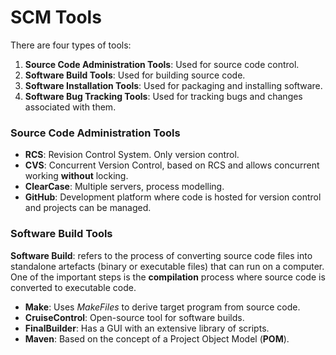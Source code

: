 # SCM Tools

There are four types of tools:

1) **Source Code Administration Tools**: Used for source code control.
2) **Software Build Tools**: Used for building source code.
3) **Software Installation Tools**: Used for packaging and installing software.
4) **Software Bug Tracking Tools**: Used for tracking bugs and changes associated with them.

### Source Code Administration Tools

- **RCS**: Revision Control System. Only version control.
- **CVS**: Concurrent Version Control, based on RCS and allows concurrent working **without** locking.
- **ClearCase**: Multiple servers, process modelling.
- **GitHub**: Development platform where code is hosted for version control and projects can be managed.

### Software Build Tools

**Software Build**: refers to the process of converting source code files into standalone artefacts (binary or executable files) that can run on a computer. One of the important steps is the **compilation** process where source code is converted to executable code.

- **Make**: Uses *MakeFiles* to derive target program from source code.
- **CruiseControl**: Open-source tool for software builds.
- **FinalBuilder**: Has a GUI with an extensive library of scripts.
- **Maven**: Based on the concept of a Project Object Model (**POM**).
